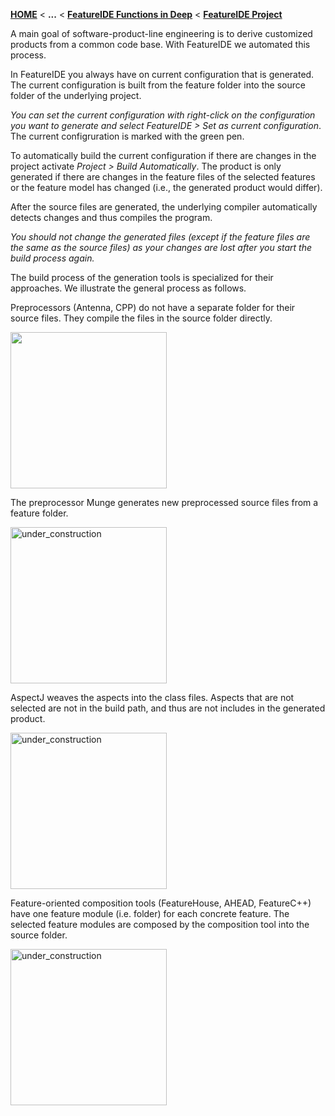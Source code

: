 <!-- Breadcrumb -->
[**HOME**](https://github.com/tthuem/FeatureIDE/wiki) < **...** < [**FeatureIDE Functions in Deep**](https://github.com/tthuem/FeatureIDE/wiki/FeatureIDE-Functions-in-Deep) < [**FeatureIDE Project**](https://github.com/tthuem/FeatureIDE/wiki/FeatureIDE-Project)

<!-- Introduction -->
A main goal of software-product-line engineering is to derive customized products from a common code base.
With FeatureIDE we automated this process.

In FeatureIDE you always have on current configuration that is generated. 
The current configuration is built from the feature folder into the source folder of the underlying project.

_You can set the current configuration with right-click on the configuration you want to generate and select _FeatureIDE > Set as current configuration__. The current configruration is marked with the green pen.

To automatically build the current configuration if there are changes in the project activate _Project > Build Automatically_.
The product is only generated if there are changes in the feature files of the selected features or the feature model has changed (i.e., the generated product would differ).

After the source files are generated, the underlying compiler automatically detects changes and thus compiles the program.

_You should not change the generated files (except if the feature files are the same as the source files) as your changes are lost after you start the build process again._

The build process of the generation tools is specialized for their approaches. We illustrate the general process as follows.

Preprocessors (Antenna, CPP) do not have a separate folder for their source files. They compile the files in the source folder directly. 

<img width="250" src="https://github.com/tthuem/FeatureIDE/wiki/Assets/FeatureIDEProject/Antenna.PNG">

The preprocessor Munge generates new preprocessed source files from a feature folder. 

<img width="250" alt="under_construction" src="https://github.com/tthuem/FeatureIDE/wiki/Assets/FeatureIDEProject/Munge.PNG">

AspectJ weaves the aspects into the class files. Aspects that are not selected are not in the build path, and thus are not includes in the generated product.

<img width="250" alt="under_construction" src="https://github.com/tthuem/FeatureIDE/wiki/Assets/FeatureIDEProject/AspectJ.PNG">

Feature-oriented composition tools (FeatureHouse, AHEAD, FeatureC++) have one feature module (i.e. folder) for each concrete feature.
The selected feature modules are composed by the composition tool into the source folder. 

<img width="250" alt="under_construction" src="https://github.com/tthuem/FeatureIDE/wiki/Assets/FeatureIDEProject/FH.PNG">
